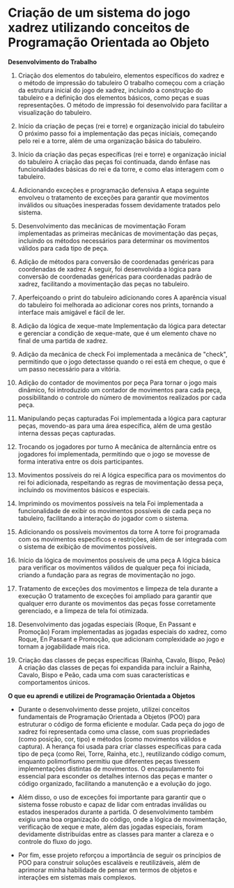 # Criação de um sistema do jogo xadrez utilizando conceitos de Programação Orientada ao Objeto

**Desenvolvimento do Trabalho**
1. Criação dos elementos do tabuleiro, elementos específicos do xadrez e o método de impressão do tabuleiro
O trabalho começou com a criação da estrutura inicial do jogo de xadrez, incluindo a construção do tabuleiro e a definição dos elementos básicos, como peças e suas representações. O método de impressão foi desenvolvido para facilitar a visualização do tabuleiro.

2. Início da criação de peças (rei e torre) e organização inicial do tabuleiro
O próximo passo foi a implementação das peças iniciais, começando pelo rei e a torre, além de uma organização básica do tabuleiro.

3. Início da criação das peças específicas (rei e torre) e organização inicial do tabuleiro
A criação das peças foi continuada, dando ênfase nas funcionalidades básicas do rei e da torre, e como elas interagem com o tabuleiro.

4. Adicionando exceções e programação defensiva
A etapa seguinte envolveu o tratamento de exceções para garantir que movimentos inválidos ou situações inesperadas fossem devidamente tratados pelo sistema.

5. Desenvolvimento das mecânicas de movimentação
Foram implementadas as primeiras mecânicas de movimentação das peças, incluindo os métodos necessários para determinar os movimentos válidos para cada tipo de peça.

6. Adição de métodos para conversão de coordenadas genéricas para coordenadas de xadrez
A seguir, foi desenvolvida a lógica para conversão de coordenadas genéricas para coordenadas padrão de xadrez, facilitando a movimentação das peças no tabuleiro.

7. Aperfeiçoando o print do tabuleiro adicionando cores
A aparência visual do tabuleiro foi melhorada ao adicionar cores nos prints, tornando a interface mais amigável e fácil de ler.

8. Adição da lógica de xeque-mate
Implementação da lógica para detectar e gerenciar a condição de xeque-mate, que é um elemento chave no final de uma partida de xadrez.

9. Adição da mecânica de check
Foi implementada a mecânica de "check", permitindo que o jogo detectasse quando o rei está em cheque, o que é um passo necessário para a vitória.

10. Adição do contador de movimentos por peça
Para tornar o jogo mais dinâmico, foi introduzido um contador de movimentos para cada peça, possibilitando o controle do número de movimentos realizados por cada peça.

11. Manipulando peças capturadas
Foi implementada a lógica para capturar peças, movendo-as para uma área específica, além de uma gestão interna dessas peças capturadas.

12. Trocando os jogadores por turno
A mecânica de alternância entre os jogadores foi implementada, permitindo que o jogo se movesse de forma interativa entre os dois participantes.

13. Movimentos possíveis do rei
A lógica específica para os movimentos do rei foi adicionada, respeitando as regras de movimentação dessa peça, incluindo os movimentos básicos e especiais.

14. Imprimindo os movimentos possíveis na tela
Foi implementada a funcionalidade de exibir os movimentos possíveis de cada peça no tabuleiro, facilitando a interação do jogador com o sistema.

15. Adicionando os possíveis movimentos da torre
A torre foi programada com os movimentos específicos e restrições, além de ser integrada com o sistema de exibição de movimentos possíveis.

16. Início da lógica de movimentos possíveis de uma peça
A lógica básica para verificar os movimentos válidos de qualquer peça foi iniciada, criando a fundação para as regras de movimentação no jogo.

17. Tratamento de exceções dos movimentos e limpeza de tela durante a execução
O tratamento de exceções foi ampliado para garantir que qualquer erro durante os movimentos das peças fosse corretamente gerenciado, e a limpeza de tela foi otimizada.

18. Desenvolvimento das jogadas especiais (Roque, En Passant e Promoção)
Foram implementadas as jogadas especiais do xadrez, como Roque, En Passant e Promoção, que adicionam complexidade ao jogo e tornam a jogabilidade mais rica.

19. Criação das classes de peças específicas (Rainha, Cavalo, Bispo, Peão)
A criação das classes de peças foi expandida para incluir a Rainha, Cavalo, Bispo e Peão, cada uma com suas características e comportamentos únicos.

**O que eu aprendi e utilizei de Programação Orientada a Objetos**

- Durante o desenvolvimento desse projeto, utilizei conceitos fundamentais de Programação Orientada a Objetos (POO) para estruturar o código de forma eficiente e modular. Cada peça do jogo de xadrez foi representada como uma classe, com suas propriedades (como posição, cor, tipo) e métodos (como movimentos válidos e captura). A herança foi usada para criar classes específicas para cada tipo de peça (como Rei, Torre, Rainha, etc.), reutilizando código comum, enquanto polimorfismo permitiu que diferentes peças tivessem implementações distintas de movimentos. O encapsulamento foi essencial para esconder os detalhes internos das peças e manter o código organizado, facilitando a manutenção e a evolução do jogo.

- Além disso, o uso de exceções foi importante para garantir que o sistema fosse robusto e capaz de lidar com entradas inválidas ou estados inesperados durante a partida. O desenvolvimento também exigiu uma boa organização do código, onde a lógica de movimentação, verificação de xeque e mate, além das jogadas especiais, foram devidamente distribuídas entre as classes para manter a clareza e o controle do fluxo do jogo.

- Por fim, esse projeto reforçou a importância de seguir os princípios de POO para construir soluções escaláveis e reutilizáveis, além de aprimorar minha habilidade de pensar em termos de objetos e interações em sistemas mais complexos.
